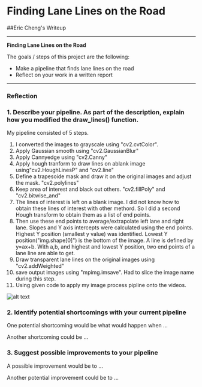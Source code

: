 # **Finding Lane Lines on the Road** 

##Eric Cheng's Writeup 

---

**Finding Lane Lines on the Road**

The goals / steps of this project are the following:
* Make a pipeline that finds lane lines on the road
* Reflect on your work in a written report


[//]: # (Image References)

[image1]: ./examples/grayscale.jpg "Grayscale"

---

### Reflection

### 1. Describe your pipeline. As part of the description, explain how you modified the draw_lines() function.

My pipeline consisted of 5 steps. 
1. I converted the images to grayscale using "cv2.cvtColor". 
2. Apply Gaussian smooth using "cv2.GaussianBlur"
3. Apply Cannyedge using "cv2.Canny"
4. Apply hough tranform to draw lines on ablank image using"cv2.HoughLinesP" and "cv2.line"
5. Define a trapesoide mask and draw it on the original images and adjust the mask. "cv2.polylines"
6. Keep area of interest and black out others. "cv2.fillPoly" and "cv2.bitwise_and"
7. The lines of interest is left on a blank image. I did not know how to obtain these lines of interest with other methord. So I did a second Hough transform to obtain them as a list of end points.
8. Then use these end points to average/extrapolate left lane and right lane. Slopes and Y axis intercepts were calculated using the end points. Highest Y position (smallest y value) was identified. Lowest Y position("img.shape[0]") is the bottom of the image. A line is defined by y=ax+b. With a,b, and highest and lowest Y position, two end points of a lane line are able to get.
9. Draw transparent lane lines on the original images using "cv2.addWeighted"
10. save output images using "mpimg.imsave". Had to slice the image name during this step.
11. Using given code to apply my image process pipline onto the videos. 



![alt text][image1]


### 2. Identify potential shortcomings with your current pipeline


One potential shortcoming would be what would happen when ... 

Another shortcoming could be ...


### 3. Suggest possible improvements to your pipeline

A possible improvement would be to ...

Another potential improvement could be to ...

